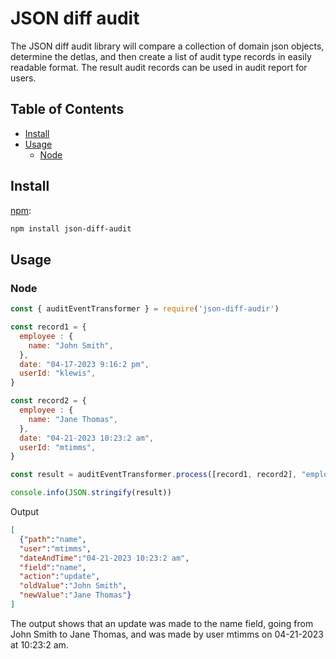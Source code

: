 # JSON diff audit

The JSON diff audit library will compare a collection of domain json objects, determine the detlas, and then create
a list of audit type records in easily readable format.  The result audit records can be used in audit report for
users.

## Table of Contents

* [Install](#install)
* [Usage](#usage)
    * [Node](#node)

## Install

[npm][]:

```sh
npm install json-diff-audit
```

## Usage

### Node

```js
const { auditEventTransformer } = require('json-diff-audir')

const record1 = { 
  employee : {
    name: "John Smith",
  },
  date: "04-17-2023 9:16:2 pm",
  userId: "klewis",
}

const record2 = {
  employee : {
    name: "Jane Thomas",
  },
  date: "04-21-2023 10:23:2 am",
  userId: "mtimms",
}

const result = auditEventTransformer.process([record1, record2], "employee")

console.info(JSON.stringify(result))


```

Output

```JSON
[
  {"path":"name",
  "user":"mtimms",
  "dateAndTime":"04-21-2023 10:23:2 am",
  "field":"name",
  "action":"update",
  "oldValue":"John Smith",
  "newValue":"Jane Thomas"}
]
```

The output shows that an update was made to the name field, going from John Smith to Jane Thomas, and was made
by user mtimms on 04-21-2023 at 10:23:2 am.

##

[npm]: https://www.npmjs.com/